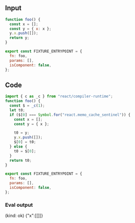
## Input

```javascript
function foo() {
  const x = [];
  const y = { x: x };
  y.x.push([]);
  return y;
}

export const FIXTURE_ENTRYPOINT = {
  fn: foo,
  params: [],
  isComponent: false,
};

```

## Code

```javascript
import { c as _c } from "react/compiler-runtime";
function foo() {
  const $ = _c(1);
  let t0;
  if ($[0] === Symbol.for("react.memo_cache_sentinel")) {
    const x = [];
    const y = { x };

    t0 = y;
    y.x.push([]);
    $[0] = t0;
  } else {
    t0 = $[0];
  }
  return t0;
}

export const FIXTURE_ENTRYPOINT = {
  fn: foo,
  params: [],
  isComponent: false,
};

```
      
### Eval output
(kind: ok) {"x":[[]]}